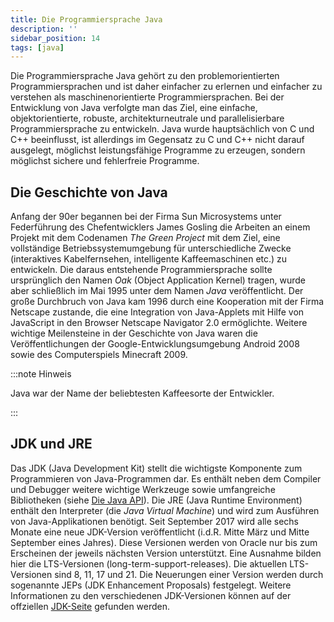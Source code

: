 ```yaml
---
title: Die Programmiersprache Java
description: ''
sidebar_position: 14
tags: [java]
---
```


Die Programmiersprache Java gehört zu den problemorientierten
Programmiersprachen und ist daher einfacher zu erlernen und einfacher zu
verstehen als maschinenorientierte Programmiersprachen. Bei der Entwicklung von
Java verfolgte man das Ziel, eine einfache, objektorientierte, robuste,
architekturneutrale und parallelisierbare Programmiersprache zu entwickeln. Java
wurde hauptsächlich von C und C++ beeinflusst, ist allerdings im Gegensatz zu C
und C++ nicht darauf ausgelegt, möglichst leistungsfähige Programme zu erzeugen,
sondern möglichst sichere und fehlerfreie Programme.

## Die Geschichte von Java

Anfang der 90er begannen bei der Firma Sun Microsystems unter Federführung des
Chefentwicklers James Gosling die Arbeiten an einem Projekt mit dem Codenamen
_The Green Project_ mit dem Ziel, eine vollständige Betriebssystemumgebung für
unterschiedliche Zwecke (interaktives Kabelfernsehen, intelligente
Kaffeemaschinen etc.) zu entwickeln. Die daraus entstehende Programmiersprache
sollte ursprünglich den Namen _Oak_ (Object Application Kernel) tragen, wurde
aber schließlich im Mai 1995 unter dem Namen _Java_ veröffentlicht. Der große
Durchbruch von Java kam 1996 durch eine Kooperation mit der Firma Netscape
zustande, die eine Integration von Java-Applets mit Hilfe von JavaScript in den
Browser Netscape Navigator 2.0 ermöglichte. Weitere wichtige Meilensteine in der
Geschichte von Java waren die Veröffentlichungen der Google-Entwicklungsumgebung
Android 2008 sowie des Computerspiels Minecraft 2009.

:::note Hinweis

Java war der Name der beliebtesten Kaffeesorte der Entwickler.

:::

## JDK und JRE

Das JDK (Java Development Kit) stellt die wichtigste Komponente zum
Programmieren von Java-Programmen dar. Es enthält neben dem Compiler und
Debugger weitere wichtige Werkzeuge sowie umfangreiche Bibliotheken (siehe
[Die Java API](java-api)). Die JRE (Java Runtime Environment) enthält den
Interpreter (die _Java Virtual Machine_) und wird zum Ausführen von
Java-Applikationen benötigt. Seit September 2017 wird alle sechs Monate eine
neue JDK-Version veröffentlicht (i.d.R. Mitte März und Mitte September eines
Jahres). Diese Versionen werden von Oracle nur bis zum Erscheinen der jeweils
nächsten Version unterstützt. Eine Ausnahme bilden hier die LTS-Versionen
(long-term-support-releases). Die aktuellen LTS-Versionen sind 8, 11, 17 und 21.
Die Neuerungen einer Version werden durch sogenannte JEPs (JDK Enhancement
Proposals) festgelegt. Weitere Informationen zu den verschiedenen JDK-Versionen
können auf der offziellen [JDK-Seite](https://jdk.java.net/) gefunden werden.
